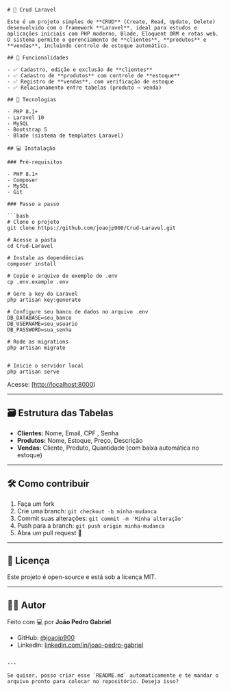  
````  
# 🧩 Crud Laravel

Este é um projeto simples de **CRUD** (Create, Read, Update, Delete) desenvolvido com o framework **Laravel**, ideal para estudos e aplicações iniciais com PHP moderno, Blade, Eloquent ORM e rotas web. O sistema permite o gerenciamento de **clientes**, **produtos** e **vendas**, incluindo controle de estoque automático.

## 🚀 Funcionalidades

- ✅ Cadastro, edição e exclusão de **clientes**
- ✅ Cadastro de **produtos** com controle de **estoque**
- ✅ Registro de **vendas**, com verificação de estoque
- ✅ Relacionamento entre tabelas (produto → venda)

## 🧱 Tecnologias

- PHP 8.1+
- Laravel 10
- MySQL
- Bootstrap 5
- Blade (sistema de templates Laravel)

## 💻 Instalação

### Pré-requisitos

- PHP 8.1+
- Composer
- MySQL
- Git

### Passo a passo

```bash
# Clone o projeto
git clone https://github.com/joaojp900/Crud-Laravel.git

# Acesse a pasta
cd Crud-Laravel

# Instale as dependências
composer install

# Copie o arquivo de exemplo do .env
cp .env.example .env

# Gere a key do Laravel
php artisan key:generate

# Configure seu banco de dados no arquivo .env
DB_DATABASE=seu_banco
DB_USERNAME=seu_usuario
DB_PASSWORD=sua_senha

# Rode as migrations
php artisan migrate


# Inicie o servidor local
php artisan serve
````

Acesse: [[http://localhost:8000](http://localhost:8000/welcome))

---

## 🗃️ Estrutura das Tabelas

* **Clientes:** Nome, Email, CPF , Senha
* **Produtos:** Nome, Estoque, Preço, Descrição
* **Vendas:** Cliente, Produto, Quantidade (com baixa automática no estoque)

---

## 🛠️ Como contribuir

1. Faça um fork
2. Crie uma branch: `git checkout -b minha-mudanca`
3. Commit suas alterações: `git commit -m 'Minha alteração'`
4. Push para a branch: `git push origin minha-mudanca`
5. Abra um pull request 🙌

---

## 📄 Licença

Este projeto é open-source e está sob a licença MIT.

---

## 🙋‍♂️ Autor

Feito com 💻 por **João Pedro Gabriel**

* GitHub: [@joaojp900](https://github.com/joaojp900)
* LinkedIn: [linkedin.com/in/joao-pedro-gabriel](https://www.linkedin.com/in/joao-pedro-gabriel)

```

---

Se quiser, posso criar esse `README.md` automaticamente e te mandar o arquivo pronto para colocar no repositório. Deseja isso?
```
